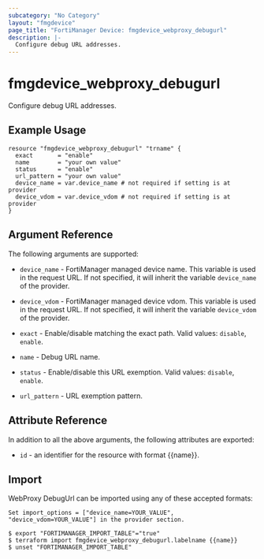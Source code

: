 ```yaml
---
subcategory: "No Category"
layout: "fmgdevice"
page_title: "FortiManager Device: fmgdevice_webproxy_debugurl"
description: |-
  Configure debug URL addresses.
---
```


# fmgdevice_webproxy_debugurl
Configure debug URL addresses.

## Example Usage

```hcl
resource "fmgdevice_webproxy_debugurl" "trname" {
  exact       = "enable"
  name        = "your own value"
  status      = "enable"
  url_pattern = "your own value"
  device_name = var.device_name # not required if setting is at provider
  device_vdom = var.device_vdom # not required if setting is at provider
}
```

## Argument Reference


The following arguments are supported:

* `device_name` - FortiManager managed device name. This variable is used in the request URL. If not specified, it will inherit the variable `device_name` of the provider.
* `device_vdom` - FortiManager managed device vdom. This variable is used in the request URL. If not specified, it will inherit the variable `device_vdom` of the provider.

* `exact` - Enable/disable matching the exact path. Valid values: `disable`, `enable`.

* `name` - Debug URL name.
* `status` - Enable/disable this URL exemption. Valid values: `disable`, `enable`.

* `url_pattern` - URL exemption pattern.


## Attribute Reference

In addition to all the above arguments, the following attributes are exported:
* `id` - an identifier for the resource with format {{name}}.

## Import

WebProxy DebugUrl can be imported using any of these accepted formats:
```
Set import_options = ["device_name=YOUR_VALUE", "device_vdom=YOUR_VALUE"] in the provider section.

$ export "FORTIMANAGER_IMPORT_TABLE"="true"
$ terraform import fmgdevice_webproxy_debugurl.labelname {{name}}
$ unset "FORTIMANAGER_IMPORT_TABLE"
```

